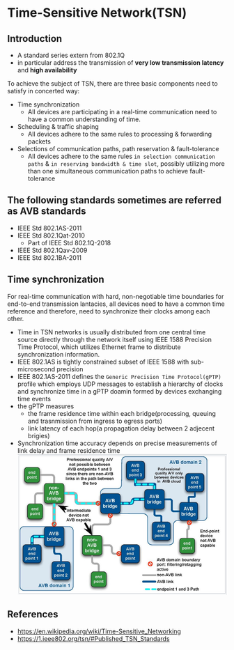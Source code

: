 # Time-Sensitive Network(TSN)
## Introduction
* A standard series extern from 802.1Q
* in particular address the transmission of **very low transmission latency** and **high availability**

To achieve the subject of TSN, there are three basic components need to satisfy in concerted way:
* Time synchronization
  * All devices are participating in a real-time communication need to have a common understanding of time.
* Scheduling & traffic shaping
  * All devices adhere to the same rules to processing & forwarding packets
* Selections of communication paths, path reservation & fault-tolerance
  * All devices adhere to the same rules `in selection communication paths` & `in reserving bandwidth & time slot`, possibly utilizing more than one simultaneous communication paths to achieve fault-tolerance

## The following standards sometimes are referred as AVB standards
* IEEE Std 802.1AS-2011
* IEEE Std 802.1Qat-2010
  * Part of IEEE Std 802.1Q-2018
* IEEE Std 802.1Qav-2009
* IEEE Std 802.1BA-2011

## Time synchronization
For real-time communication with hard, non-negotiable time boundaries for end-to-end transmission lantacies, all devices need to have a common time reference and therefore, need to synchronize their clocks among each other.

* Time in TSN networks is usually distributed from one central time source directly through the network itself using IEEE 1588 Precision Time Protocol, which utilizes Ethernet frame to distribute synchronization information.
* IEEE 802.1AS is tightly constrained subset of IEEE 1588 with sub-microsecond precision
* IEEE 802.1AS-2011 defines the `Generic Precision Time Protocol(gPTP)` profile which employs UDP messages to establish a hierarchy of clocks and synchronize time in a gPTP doamin formed by devices exchanging time events
* the gPTP measures
  * the frame residence time within each bridge(processing, queuing and trasnmission from ingress to egress ports)
  * link latency of each hop(a propagation delay between 2 adjecent brigies)
* Synchronization time accuracy depends on precise measurements of link delay and frame residence time
![](pics/2020-04-21-16-50-19.png)

## References
* https://en.wikipedia.org/wiki/Time-Sensitive_Networking
* https://1.ieee802.org/tsn/#Published_TSN_Standards
